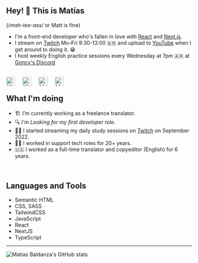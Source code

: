## Hey! 👋 This is Matías

\(_/mah-tee-ass/_ or Matt is fine\)

- I'm a front-end developer who's fallen in love with [React](https://react.dev) and [Next.js](https://nextjs.org/).
- I stream on [Twitch](https://twitch.tv/matiasbaldanza) Mo-Fri 9:30-13:00 🇦🇷 and upload to [YouTube](https://youtube.com/@MatiasBaldanza_dev) when I get around to doing it. 😁
- I host weekly English practice sessions every Wednesday at 7pm 🇦🇷 at [Goncy's Discord](https://discord.goncy.dev)

<br/>

<a href="https://twitter.com/matiasbaldanza">
<img align="left" alt="Matias Baldanza - Twitter" width="24px" src="https://icongr.am/fontawesome/twitter.svg?size=128&color=5095F0" style="margin-right: 20px;" />
</a>
<a href="https://linkedin.com/in/matiasbaldanza/">
<img align="left" alt="Matias Baldanza - LinkedIn" width="24px" src="https://icongr.am/fontawesome/linkedin.svg?size=128&color=5095F0" style="margin-right: 20px;" />
</a>
<a href="https://youtube.com/@Matiasbaldanza_dev">
<img align="left" alt="Matias Baldanza - YouTube" width="24px" src="https://icongr.am/fontawesome/youtube.svg?size=128&color=5095F0" style="margin-right: 20px;" />
</a>
<a href="https://twitch.gonzalopozzo.com">
<img align="left" alt="Matias Baldanza - Twitch" width="24px" src="https://icongr.am/fontawesome/twitch.svg?size=128&color=5095F0" style="margin-right: 20px;" />
</a>

<br />

## What I'm doing

- 🏗️ I’m currently working as a freelance translator.
- 🔍 _I'm Looking for my first developer role_.
- 👨‍💻 I started streaming my daily study sessions on [Twitch](https://twitch.tv/matiasbaldanza) on September 2022.
- 👨‍🔧 I worked in support tech roles for 20+ years.
- 🇺🇸 I worked as a full-time translator and copyeditor (English) for 6 years.

<br />

## Languages and Tools

- Semantic HTML
- CSS, SASS
- TailwindCSS
- JavaScript
- React
- NextJS
- TypeScript

---

![Matias Baldanza's GitHub stats](https://github-readme-stats.vercel.app/api?username=matiasbaldanza&show_icons=true&hide_border=true)

<!--
**matiasbaldanza/matiasbaldanza** is a ✨ _special_ ✨ repository because its `README.md` (this file) appears on your GitHub profile.

Here are some ideas to get you started:

- 🔭 I’m currently working on ...
- 🌱 I’m currently learning ...
- 👯 I’m looking to collaborate on ...
- 🤔 I’m looking for help with ...
- 💬 Ask me about ...
- 📫 How to reach me: ...
- 😄 Pronouns: ...
- ⚡ Fun fact: ...
-->
